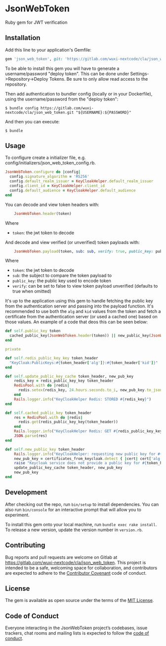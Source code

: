 # JsonWebToken

Ruby gem for JWT verification

## Installation

Add this line to your application's Gemfile:

```ruby
gem 'json_web_token', git: 'https://gitlab.com/wuxi-nextcode/cla/json_web_token.git'
```

To be able to install this gem you will have to generate a username/password "deploy token". This can be done under Settings->Repository->Deploy Tokens. Be sure to only allow read access to the repository.

Then add authentication to bundler config (locally or in your Dockerfile), using the username/password from the "deploy token":

    $ bundle config https://gitlab.com/wuxi-nextcode/cla/json_web_token.git "${USERNAME}:${PASSWORD}"
    
And then you can execute:

    $ bundle

## Usage

To configure create a initializer file, e.g. config/initializers/json_web_token_config.rb. 

```ruby
JsonWebToken.configure do |config|
  config.signature_algorithm = 'RS256'
  config.default_realm_issuer = KeyCloakHelper.default_realm_issuer
  config.client_id = KeyCloakHelper.client_id
  config.default_audience = KeyCloakHelper.default_audience
end
```

You can decode and view token headers with:

```ruby
    JsonWebToken.header(token)
```
Where
* `token`: the jwt token to decode

And decode and view verified (or unverified) token payloads with:

```ruby
    JsonWebToken.payload(token, sub: sub, verify: true, public_key: public_key)
```

Where
* `token`: the jwt token to decode
* `sub`: the subject to compare the token payload to
* `public_key`: the public key used to encode token
* `verify`: can be set to false to view token payload unverified (defaults to true when omitted)

It's up to the application using this gem to handle fetching the public key from the authentication server and passing into the payload function. It's recommended to use both the `alg` and `kid` values from the token and fetch a certificate from the authentication server (or used a cached one) based on those values. An example of a code that deos this can be seen below:
```ruby
def self.public_key token
  cached_public_key(JsonWebToken.header(token)) || new_public_key(JsonWebToken.header(token))
end

private

def self.redis_public_key_key token_header
  "KeyCloak:PublicKeys:#{token_header['alg']}:#{token_header['kid']}"
end

def self.update_public_key_cache token_header, new_pub_key
    redis_key = redis_public_key_key token_header
    RedisPool.with do |redis|
      redis.setex(redis_key, 24.hours.seconds.to_i, new_pub_key.to_json)
    end
    Rails.logger.info("KeyCloakHelper Redis: STORED #{redis_key}")
end

def self.cached_public_key token_header
    res = RedisPool.with do |redis|
      redis.get(redis_public_key_key(token_header))
    end
    Rails.logger.info("KeyCloakHelper Redis: GET #{redis_public_key_key(token_header)}")
    JSON.parse(res)
end

def self.new_public_key token_header
    Rails.logger.info("KeyCloakHelper: requesting new public key for #{token_header['alg']}:#{token_header['kid']}")
    new_pub_key = certificates_from_keycloak.detect { |cert| cert['alg'] == token_header['alg'] && cert['kid'] == token_header['kid'] }
    raise "Keycloak service does not provide a public key for #{token_header['alg']}:#{token_header['kid']} as required" if new_pub_key.nil?
    update_public_key_cache token_header, new_pub_key
    new_pub_key
end 
```

## Development

After checking out the repo, run `bin/setup` to install dependencies. You can also run `bin/console` for an interactive prompt that will allow you to experiment.

To install this gem onto your local machine, run `bundle exec rake install`. To release a new version, update the version number in `version.rb`.

## Contributing

Bug reports and pull requests are welcome on Gitlab at https://gitlab.com/wuxi-nextcode/cla/json_web_token. This project is intended to be a safe, welcoming space for collaboration, and contributors are expected to adhere to the [Contributor Covenant](http://contributor-covenant.org) code of conduct.

## License

The gem is available as open source under the terms of the [MIT License](https://opensource.org/licenses/MIT).

## Code of Conduct

Everyone interacting in the JsonWebToken project’s codebases, issue trackers, chat rooms and mailing lists is expected to follow the [code of conduct](https://github.com/[USERNAME]/json_web_token/blob/master/CODE_OF_CONDUCT.md).
